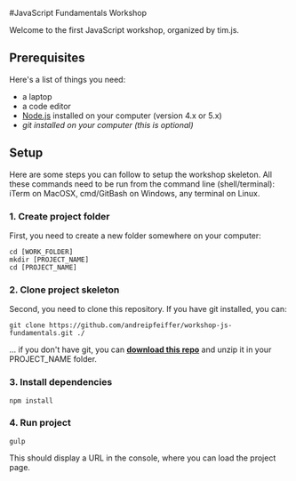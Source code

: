 #JavaScript Fundamentals Workshop

Welcome to the first JavaScript workshop, organized by tim.js.

## Prerequisites

Here's a list of things you need:

* a laptop
* a code editor
* [Node.js][download_node] installed on your computer (version 4.x or 5.x)
* _git installed on your computer (this is optional)_

## Setup

Here are some steps you can follow to setup the workshop skeleton.
All these commands need to be run from the command line (shell/terminal): iTerm on MacOSX, cmd/GitBash on Windows, any terminal on Linux.

### 1. Create project folder

First, you need to create a new folder somewhere on your computer:

```
cd [WORK_FOLDER]
mkdir [PROJECT_NAME]
cd [PROJECT_NAME]
```

### 2. Clone project skeleton

Second, you need to clone this repository. If you have git installed, you can:

```
git clone https://github.com/andreipfeiffer/workshop-js-fundamentals.git ./
```

... if you don't have git, you can __[download this repo][download_repo]__ and unzip it in your PROJECT_NAME folder.

### 3. Install dependencies

```
npm install
```

### 4. Run project

```
gulp
```

This should display a URL in the console, where you can load the project page.

[download_repo]: https://github.com/andreipfeiffer/workshop-js-fundamentals/archive/master.zip
[download_node]: https://nodejs.org/en/download/
